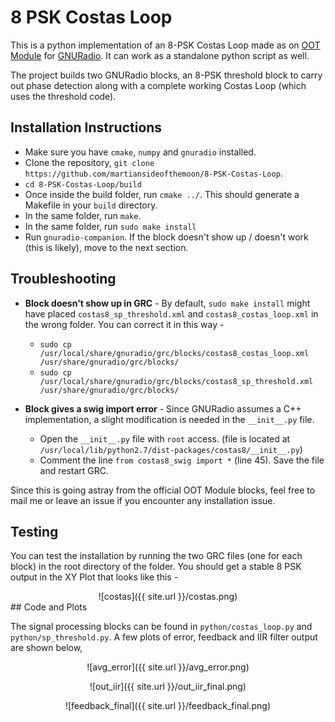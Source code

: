 # 8 PSK Costas Loop

This is a python implementation of an 8-PSK Costas Loop made as on [OOT Module](https://gnuradio.org/redmine/projects/gnuradio/wiki/OutOfTreeModules) for [GNURadio](https://github.com/gnuradio/gnuradio). It can work as a standalone python script as well.

The project builds two GNURadio blocks, an 8-PSK threshold block to carry out phase detection along with a complete working Costas Loop (which uses the threshold code).

## Installation Instructions

* Make sure you have `cmake`, `numpy` and `gnuradio` installed.
* Clone the repository, `git clone https://github.com/martiansideofthemoon/8-PSK-Costas-Loop`.
* `cd 8-PSK-Costas-Loop/build`
* Once inside the build folder, run `cmake ../`. This should generate a Makefile in your `build` directory.
* In the same folder, run `make`.
* In the same folder, run `sudo make install`
* Run `gnuradio-companion`. If the block doesn't show up / doesn't work (this is likely), move to the next section.

## Troubleshooting

* **Block doesn't show up in GRC** - By default, `sudo make install` might have placed `costas8_sp_threshold.xml` and `costas8_costas_loop.xml` in the wrong folder. You can correct it in this way -
  * `sudo cp /usr/local/share/gnuradio/grc/blocks/costas8_costas_loop.xml /usr/share/gnuradio/grc/blocks/`
  * `sudo cp /usr/local/share/gnuradio/grc/blocks/costas8_sp_threshold.xml /usr/share/gnuradio/grc/blocks/`

* **Block gives a swig import error** - Since GNURadio assumes a C++ implementation, a slight modification is needed in the `__init__.py` file.
  * Open the `__init__.py` file with `root` access. (file is located at  `/usr/local/lib/python2.7/dist-packages/costas8/__init__.py`)
  * Comment the line `from costas8_swig import *` (line 45). Save the file and restart GRC.

Since this is going astray from the official OOT Module blocks, feel free to mail me or leave an issue if you encounter any installation issue.

## Testing

You can test the installation by running the two GRC files (one for each block) in the root directory of the folder. You should get a stable 8 PSK output in the XY Plot that looks like this -
<center>
![costas]({{ site.url }}/costas.png)
</center>
## Code and Plots

The signal processing blocks can be found in `python/costas_loop.py` and `python/sp_threshold.py`. A few plots of error, feedback and IIR filter output are shown below,
<center>
![avg_error]({{ site.url }}/avg_error.png)

![out_iir]({{ site.url }}/out_iir_final.png)

![feedback_final]({{ site.url }}/feedback_final.png)
</center>